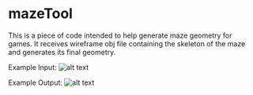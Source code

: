 # mazeTool

This is a piece of code intended to help generate maze geometry for games. It receives wireframe obj file containing the skeleton of the maze and generates its final geometry.

Example Input:
![alt 
text](https://raw.githubusercontent.com/santaclose/mazeTool/master/exampleInput.png)

Example Output:
![alt 
text](https://raw.githubusercontent.com/santaclose/mazeTool/master/exampleOutput.png)
